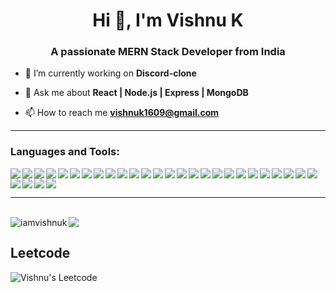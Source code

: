 <h1 align="center">Hi 👋, I'm Vishnu K</h1>
<h3 align="center">A passionate MERN Stack Developer from India</h3>

- 🔭 I’m currently working on **Discord-clone**

- 💬 Ask me about **React | Node.js | Express | MongoDB**

- 📫 How to reach me **vishnuk1609@gmail.com**
<hr />
<h3 align="left">Languages and Tools:</h3>

<img align="left" src="https://img.shields.io/badge/javascript-%23323330.svg?style=for-the-badge&logo=javascript&logoColor=%23F7DF1E" style="padding: 0;" />
<img align="left" src="https://img.shields.io/badge/react-%2320232a.svg?style=for-the-badge&logo=react&logoColor=%2361DAFB" style="padding: 0;" />
<img align="left" src="https://img.shields.io/badge/express.js-%23404d59.svg?style=for-the-badge&logo=express&logoColor=%2361DAFB" style="padding: 0;" />
<img align="left" src="https://img.shields.io/badge/node.js-6DA55F?style=for-the-badge&logo=node.js&logoColor=white" style="padding: 0;" />
<img align="left" src="https://img.shields.io/badge/MongoDB-%234ea94b.svg?style=for-the-badge&logo=mongodb&logoColor=white" style="padding: 0;" />
<img align="left" src="https://img.shields.io/badge/LeetCode-000000?style=for-the-badge&logo=LeetCode&logoColor=#d16c06" style="padding: 0;" />
<img align="left" src="https://img.shields.io/badge/JWT-black?style=for-the-badge&logo=JSON%20web%20tokens" style="padding: 0;" />
<img align="left" src="https://img.shields.io/badge/NPM-%23CB3837.svg?style=for-the-badge&logo=npm&logoColor=white" style="padding: 0;" />
<img align="left" src="https://img.shields.io/badge/React_Router-CA4245?style=for-the-badge&logo=react-router&logoColor=white" style="padding: 0;" />
<img align="left" src="https://img.shields.io/badge/Firebase-039BE5?style=for-the-badge&logo=Firebase&logoColor=white" style="padding: 0;" />
<img align="left" src="https://img.shields.io/badge/nginx-%23009639.svg?style=for-the-badge&logo=nginx&logoColor=white" style="padding: 0;" />
<img align="left" src="https://img.shields.io/badge/tailwindcss-%2338B2AC.svg?style=for-the-badge&logo=tailwind-css&logoColor=white" style="padding: 0;" />
<img align="left" src="https://img.shields.io/badge/NODEMON-%23323330.svg?style=for-the-badge&logo=nodemon&logoColor=%BBDEAD" style="padding: 0;" />
<img align="left" src="https://img.shields.io/badge/Socket.io-black?style=for-the-badge&logo=socket.io&badgeColor=010101" style="padding: 0;" />
<img align="left" src="https://img.shields.io/badge/redux-%23593d88.svg?style=for-the-badge&logo=redux&logoColor=white" style="padding: 0;" />
<img align="left" src="https://img.shields.io/badge/netlify-%23000000.svg?style=for-the-badge&logo=netlify&logoColor=#00C7B7" style="padding: 0;" />
<img align="left" src="https://img.shields.io/badge/github-%23121011.svg?style=for-the-badge&logo=github&logoColor=white" style="padding: 0;" />
<img align="left" src="https://img.shields.io/badge/git-%23F05033.svg?style=for-the-badge&logo=git&logoColor=white" style="padding: 0;" />
<img align="left" src="https://img.shields.io/badge/Postman-FF6C37?style=for-the-badge&logo=postman&logoColor=white" style="padding: 0;" />
<img align="left" src="https://img.shields.io/badge/html5-%23E34F26.svg?style=for-the-badge&logo=html5&logoColor=white" style="padding: 0;" />
<img align="left" src="https://img.shields.io/badge/css3-%231572B6.svg?style=for-the-badge&logo=css3&logoColor=white" style="padding: 0;" />
<img align="left" src="https://img.shields.io/badge/Visual%20Studio%20Code-0078d7.svg?style=for-the-badge&logo=visual-studio-code&logoColor=white" style="padding: 0;" />
<img align="left" src="https://img.shields.io/badge/bootstrap-%238511FA.svg?style=for-the-badge&logo=bootstrap&logoColor=white" style="padding: 0;" />
<img align="left" src="https://img.shields.io/badge/java-%23ED8B00.svg?style=for-the-badge&logo=openjdk&logoColor=white" style="padding: 0;" />
<img align="left" src="https://img.shields.io/badge/postgres-%23316192.svg?style=for-the-badge&logo=postgresql&logoColor=white" style="padding: 0;" />
<img align="left" src="https://img.shields.io/badge/jquery-%230769AD.svg?style=for-the-badge&logo=jquery&logoColor=white" style="padding: 0;" />
<img align="left" src="https://img.shields.io/badge/vite-%23646CFF.svg?style=for-the-badge&logo=vite&logoColor=white" style="padding: 0;" />
<img align="left" src="https://img.shields.io/badge/AWS-%23FF9900.svg?style=for-the-badge&logo=amazon-aws&logoColor=white" style="padding: 0;" />
<img align="left" src="https://img.shields.io/badge/c-%2300599C.svg?style=for-the-badge&logo=c&logoColor=white" style="padding: 0;" />
<img align="" src="https://img.shields.io/badge/figma-%23F24E1E.svg?style=for-the-badge&logo=figma&logoColor=white" style="padding: 0;" />

<hr />
<br />
<img align="left" src="https://github-readme-stats.vercel.app/api?username=iamvishnuk&show_icons=true&locale=en" alt="iamvishnuk" />
<img src="https://github-readme-stats.vercel.app/api/top-langs/?username=iamvishnuk&layout=compact" />




## Leetcode
![Vishnu's Leetcode](https://leetcard.jacoblin.cool/vishnukkakkarayil?ext=heatmap)

